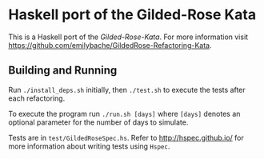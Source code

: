 # Haskell port of the Gilded-Rose Kata

This is a Haskell port of the *Gilded-Rose-Kata*. For more information visit
https://github.com/emilybache/GildedRose-Refactoring-Kata.

## Building and Running

Run `./install_deps.sh` initially, then `./test.sh` to execute the tests after
each refactoring.

To execute the program run `./run.sh [days]` where `[days]` denotes an optional
parameter for the number of days to simulate.

Tests are in `test/GildedRoseSpec.hs`. Refer to http://hspec.github.io/ for
more information about writing tests using `Hspec`.
